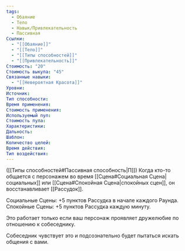 ```yaml
---
tags:
  - Обаяние
  - Тело
  - Навык/Привлекательность
  - Пассивная
Ссылки:
  - "[[Обаяние]]"
  - "[[Тело]]"
  - "[[Типы способностей]]"
  - "[[Привлекательность]]"
Стоимость: "20"
Стоимость выкупа: "45"
Связанные навыки:
  - "[[Невероятная Красота]]"
Уровни:
Источник:
Тип способности:
Время применения:
Стоимость применения:
Используемый пул:
Стоимость пула:
Характеристики:
Дальность:
Шаблон:
Количество целей:
Время действия:
Тип воздействия:
---
```

([[Типы способностей#Пассивная способность|П]]) Когда кто-то общается с персонажем во время [[Сцена#Социальная Сцена|социальных]] или [[Сцена#Спокойная Сцена|спокойных сцен]], он восстанавливает [[Рассудок]].

Социальные Сцены: +5 пунктов Рассудка в начале каждого Раунда.
Спокойные Сцены: +5 пунктов Рассудка каждую минуту. 

Это работает только если ваш персонаж проявляет дружелюбие по отношению к собеседнику. 

Собеседник чувствует это и подсознательно будет пытаться искать общения с вами.  